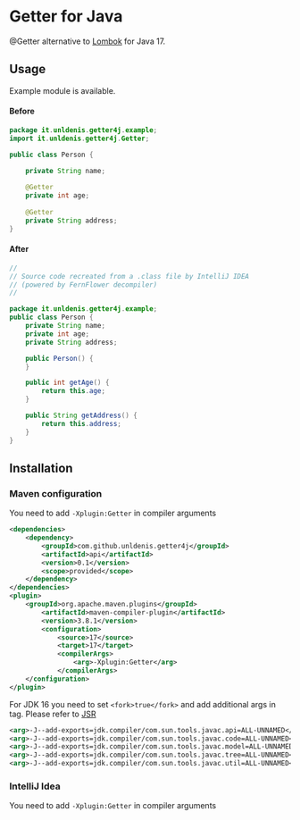 # Getter for Java 

@Getter alternative  to [Lombok](https://github.com/projectlombok/lombok) for Java 17.


## Usage

Example module is available.

#### Before
```java
package it.unldenis.getter4j.example;
import it.unldenis.getter4j.Getter;

public class Person {

    private String name;
    
    @Getter
    private int age;
    
    @Getter
    private String address;
}
```

#### After
```java
//
// Source code recreated from a .class file by IntelliJ IDEA
// (powered by FernFlower decompiler)
//

package it.unldenis.getter4j.example;
public class Person {
    private String name;
    private int age;
    private String address;

    public Person() {
    }

    public int getAge() {
        return this.age;
    }

    public String getAddress() {
        return this.address;
    }
}
```


## Installation

### Maven configuration

You need to add `-Xplugin:Getter` in compiler arguments

```xml
<dependencies>
    <dependency>
        <groupId>com.github.unldenis.getter4j</groupId>
        <artifactId>api</artifactId>
        <version>0.1</version>
        <scope>provided</scope>
    </dependency>
</dependencies>
<plugin>
    <groupId>org.apache.maven.plugins</groupId>
        <artifactId>maven-compiler-plugin</artifactId>
        <version>3.8.1</version>
        <configuration>
            <source>17</source>
            <target>17</target>
            <compilerArgs>
                <arg>-Xplugin:Getter</arg>
            </compilerArgs>
    </configuration>
</plugin>
```

For JDK 16 you need to set `<fork>true</fork>` and add additional args in <compilerArgs> tag. Please refer
to [JSR](https://openjdk.java.net/jeps/396)

```xml
<arg>-J--add-exports=jdk.compiler/com.sun.tools.javac.api=ALL-UNNAMED</arg>
<arg>-J--add-exports=jdk.compiler/com.sun.tools.javac.code=ALL-UNNAMED</arg>
<arg>-J--add-exports=jdk.compiler/com.sun.tools.javac.model=ALL-UNNAMED</arg>
<arg>-J--add-exports=jdk.compiler/com.sun.tools.javac.tree=ALL-UNNAMED</arg>
<arg>-J--add-exports=jdk.compiler/com.sun.tools.javac.util=ALL-UNNAMED</arg>
```

### IntelliJ Idea

You need to add `-Xplugin:Getter` in compiler arguments
